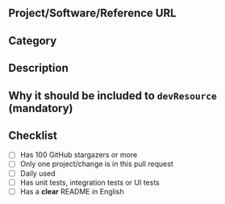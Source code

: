 <!--- Provide a general summary of your changes in the Title above -->

## Project/Software/Reference URL
<!--- The project URL -->

## Category
<!--- Category in devResource where the project will be added -->

## Description
<!--- Describe your changes in detail -->

## Why it should be included to `devResource` (mandatory)

## Checklist
<!--- Go over all the following points, and put an `x` in all the boxes that apply. -->
<!--- If you're unsure about any of these, don't hesitate to ask. We're here to help! -->
- [ ] Has 100 GitHub stargazers or more
- [ ] Only one project/change is in this pull request
- [ ] Daily used
- [ ] Has unit tests, integration tests or UI tests
- [ ] Has a **clear** README in English
